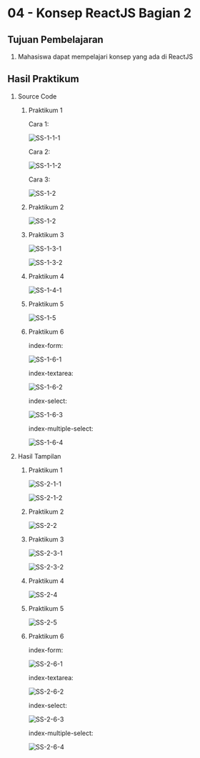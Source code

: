 # 04 - Konsep ReactJS Bagian 2

## Tujuan Pembelajaran
1. Mahasiswa dapat mempelajari konsep yang ada di ReactJS

## Hasil Praktikum

1. Source Code

    1. Praktikum 1

        Cara 1:

        ![SS-1-1-1](img/praktikum1/index1-1.jpg)

        Cara 2:

        ![SS-1-1-2](img/praktikum1/index1-2.jpg)

        Cara 3:

        ![SS-1-2](img/praktikum1/index1-2.jpg)

    2. Praktikum 2

        ![SS-1-2](img/praktikum2/index2.jpg)

    3. Praktikum 3

        ![SS-1-3-1](img/praktikum3/index3-1.jpg)

        ![SS-1-3-2](img/praktikum3/index3-2.jpg)

    4. Praktikum 4

        ![SS-1-4-1](img/praktikum4/index4.jpg)

    5. Praktikum 5

        ![SS-1-5](img/praktikum5/index5.jpg)

    6. Praktikum 6

        index-form:

        ![SS-1-6-1](img/praktikum6/index6-1.jpg)

        index-textarea:

        ![SS-1-6-2](img/praktikum6/index6-2.jpg)

        index-select:

        ![SS-1-6-3](img/praktikum6/index6-3.jpg)

        index-multiple-select:

        ![SS-1-6-4](img/praktikum6/index6-4.jpg)

2. Hasil Tampilan

    1. Praktikum 1

        ![SS-2-1-1](img/praktikum1/hasil1-1.jpg)

        ![SS-2-1-2](img/praktikum1/hasil1-2.jpg)

    2. Praktikum 2

        ![SS-2-2](img/praktikum2/hasil2.jpg)

    3. Praktikum 3

        ![SS-2-3-1](img/praktikum3/hasil3-1.jpg)

        ![SS-2-3-2](img/praktikum3/hasil3-2.jpg)

    4. Praktikum 4

        ![SS-2-4](img/praktikum4/hasil4.jpg)

    5. Praktikum 5

        ![SS-2-5](img/praktikum5/hasil5.jpg)

    6. Praktikum 6

        index-form:

        ![SS-2-6-1](img/praktikum6/hasil6-1.jpg)

        index-textarea:

        ![SS-2-6-2](img/praktikum6/hasil6-2.jpg)

        index-select:

        ![SS-2-6-3](img/praktikum6/hasil6-3.jpg)

        index-multiple-select:

        ![SS-2-6-4](img/praktikum6/hasil6-4.jpg)
